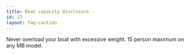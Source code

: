 ```yaml
---
title: Boat capacity disclosure
id: 17
layout: faq-caution
---
```

Never overload your boat with excessive weight. 15 person maximum on any MB model.
